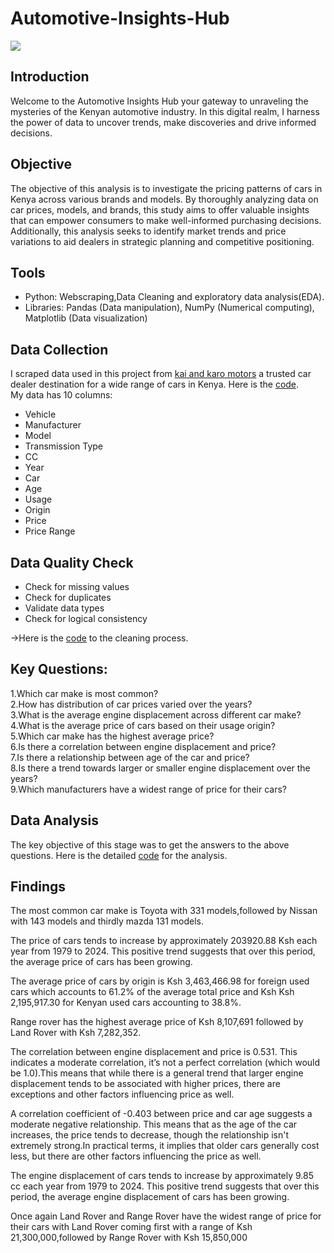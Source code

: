 # Automotive-Insights-Hub

![](https://github.com/MorganTheAnalyst/Automotive-Insights-Hub/blob/main/Code%20%26%20CSV_Files/Images/WhatsApp%20Image%202024-07-27%20at%205.56.03%20PM.jpeg)
## Introduction
Welcome to the Automotive Insights Hub your gateway to unraveling the mysteries of the Kenyan automotive industry.
In this digital realm, I harness the power of data to uncover trends, make discoveries and drive informed decisions.
## Objective
The objective of this analysis is to investigate the pricing patterns of cars in Kenya across various brands and models. By thoroughly analyzing data on car prices, models, and brands, this study aims to offer valuable insights that can empower consumers to make well-informed purchasing decisions. Additionally, this analysis seeks to identify market trends and price variations to aid dealers in strategic planning and competitive positioning.
## Tools
* Python: Webscraping,Data Cleaning and exploratory data analysis(EDA).</br>
* Libraries: Pandas (Data manipulation), NumPy (Numerical computing), Matplotlib (Data visualization)
## Data Collection
I scraped data used in this project from [kai and karo motors](https://www.kaiandkaro.com/) a trusted car dealer destination for a wide range of cars in Kenya.
Here is the [code](https://github.com/MorganTheAnalyst/Automotive-Insights-Hub/blob/main/Code%20%26%20CSV_Files/kai%20_karo%20_data_scraping.ipynb).</br>
My data has 10 columns:
* Vehicle</br>
* Manufacturer</br>
* Model</br>
* Transmission Type</br>
* CC</br>
* Year</br>
* Car</br>
* Age</br>
* Usage</br>
* Origin
* Price
* Price Range
## Data Quality Check
* Check for missing values
* Check for duplicates
* Validate data types
* Check for logical consistency<br>

->Here is the [code](https://github.com/MorganTheAnalyst/Automotive-Insights-Hub/blob/main/Code%20%26%20CSV_Files/Data_Preprocessing.ipynb) to the cleaning process.
## Key Questions:
1.Which car make is most common?</br>
2.How has distribution of car prices varied over the years?</br>
3.What is the average engine displacement across different car make?</br>
4.What is the average price of cars based on their usage origin?</br>
5.Which car make has the highest average price?</br>
6.Is there a correlation between engine displacement and price?</br>
7.Is there a relationship between age of the car and price?</br>
8.Is there a trend towards larger or smaller engine displacement over the years?</br>
9.Which manufacturers have a widest range of price for their cars?</br>
## Data Analysis
The key objective of this stage was to get the answers to the above questions.
Here is the detailed [code](https://github.com/MorganTheAnalyst/Automotive-Insights-Hub/blob/main/Code%20%26%20CSV_Files/Data_Analysis.ipynb) for the analysis.
## Findings
The most common car make is Toyota with 331 models,followed by Nissan with 143 models and thirdly mazda 131 models.

The price of cars tends to increase by approximately 203920.88 Ksh each year from 1979 to 2024. This positive trend suggests that over this period, the average price of cars has been growing.

The average price of cars by origin is Ksh 3,463,466.98 for foreign used cars which accounts to 61.2% of the average total price and Ksh Ksh 2,195,917.30 for Kenyan used cars accounting to 38.8%.

Range rover has the highest average price of Ksh 8,107,691 followed by Land Rover with Ksh 7,282,352.

The correlation between engine displacement and price is 0.531. This indicates a moderate correlation, it’s not a perfect correlation (which would be 1.0).This means that while there is a general trend that larger engine displacement tends to be associated with higher prices, there are exceptions and other factors influencing price as well.

A correlation coefficient of -0.403 between price and car age suggests a moderate negative relationship. This means that as the age of the car increases, the price tends to decrease, though the relationship isn't extremely strong.In practical terms, it implies that older cars generally cost less, but there are other factors influencing the price as well.

The engine displacement of cars tends to increase by approximately 9.85 cc each year from 1979 to 2024. This positive trend suggests that over this period, the average engine displacement of cars has been growing.

Once again Land Rover and Range Rover have the widest range of price for their cars with Land Rover coming first with a range of Ksh 21,300,000,followed by Range Rover with Ksh 15,850,000
